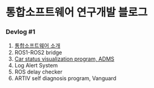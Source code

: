 # 통합소프트웨어 연구개발 블로그

### Devlog #1 <br/>  
1. [통합소프트웨어 소개](introduction.md)  
2. ROS1-ROS2 bridge  
3. [Car status visualization program, ADMS](ADMS.md)  
4. Log Alert System  
5. ROS delay checker  
6. ARTIV self diagnosis program, Vanguard  

